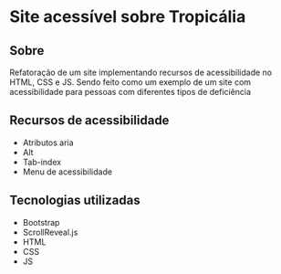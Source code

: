 # Site acessível sobre Tropicália
 ## Sobre
  Refatoração de um site implementando recursos de acessibilidade no HTML, CSS e JS. Sendo feito como um exemplo de um site com acessibilidade para pessoas com diferentes tipos de deficiência
 ## Recursos de acessibilidade
- Atributos aria
- Alt
- Tab-index
- Menu de acessibilidade
 ## Tecnologias utilizadas
- Bootstrap
- ScrollReveal.js
- HTML
- CSS
- JS
